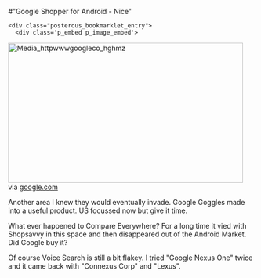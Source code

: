#"Google Shopper for Android - Nice"


    <div class="posterous_bookmarklet_entry">
      <div class='p_embed p_image_embed'>
<img alt="Media_httpwwwgoogleco_hghmz" height="285" src="http://getfile5.posterous.com/getfile/files.posterous.com/conoroneill/gEeBEdEitGFDhvAwDiCjczofBmbkrHoFxszxvjruxbtywtdziybEqpntwDAc/media_httpwwwgoogleco_hgHmz.jpg.scaled500.jpg" width="479" />
</div>


<div class="posterous_quote_citation">via <a href="http://www.google.com/mobile/shopper/">google.com</a></div>
    <p>Another area I knew they would eventually invade. Google Goggles made into a useful product. US focussed now but give it time.
</p><p>What ever happened to Compare Everywhere? For a long time it vied with Shopsavvy in this space and then disappeared out of the Android Market. Did Google buy it?
</p><p>Of course Voice Search is still a bit flakey. I tried "Google Nexus One" twice and it came back with "Connexus Corp" and "Lexus".</p></div>
  